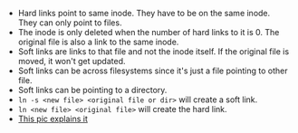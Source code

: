* Hard links point to same inode. They have to be on the same inode. They can only point to files.  
* The inode is only deleted when the number of hard links to it is 0. The original file is also a link to the same inode.  
* Soft links are links to that file and not the inode itself. If the original file is moved, it won't get updated.  
* Soft links can be across filesystems since it's just a file pointing to other file.  
* Soft links can be pointing to a directory.  
* ```ln -s <new file> <original file or dir>``` will create a soft link.  
* ```ln <new file> <original file>``` will create the hard link.  
* [This pic explains it](https://i.stack.imgur.com/f7Ijz.jpg)
